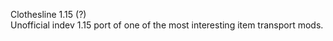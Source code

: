 Clothesline 1.15 (?) <br/>
Unofficial indev 1.15 port of one of the most interesting item transport mods.
